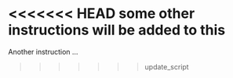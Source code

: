 <<<<<<< HEAD
some other instructions will be added to this
=======
Another instruction
...
>>>>>>> update_script
